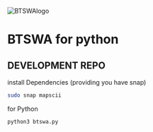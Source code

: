 
![BTSWAlogo](https://github.com/user-attachments/assets/3d8ccd33-cd25-4553-abb6-8a2826b30293)

# BTSWA for python
## DEVELOPMENT REPO
install Dependencies (providing you have snap)
```sh
sudo snap mapscii
```

for Python
```sh
python3 btswa.py
```
